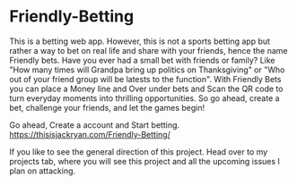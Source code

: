 # Friendly-Betting
This is a betting web app. However, this is not a sports betting app but rather a way to bet on real life and share with your friends, hence the name Friendly bets. Have you ever had a small bet with friends or family? Like "How many times will Grandpa bring up politics on Thanksgiving" or "Who out of your friend group will be latests to the function". With Friendly Bets you can place a Money line and Over under bets and Scan the QR code to turn everyday moments into thrilling opportunities. So go ahead, create a bet, challenge your friends, and let the games begin!

Go ahead, Create a account and Start betting.  
https://thisisjackryan.com/Friendly-Betting/ 

If you like to see the general direction of this project. Head over to my projects tab, where you will see this project and all the upcoming issues I plan on attacking.
